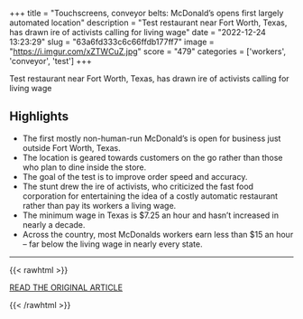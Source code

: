 +++
title = "Touchscreens, conveyor belts: McDonald’s opens first largely automated location"
description = "Test restaurant near Fort Worth, Texas, has drawn ire of activists calling for living wage"
date = "2022-12-24 13:23:29"
slug = "63a6fd333c6c66ffdb177ff7"
image = "https://i.imgur.com/xZTWCuZ.jpg"
score = "479"
categories = ['workers', 'conveyor', 'test']
+++

Test restaurant near Fort Worth, Texas, has drawn ire of activists calling for living wage

## Highlights

- The first mostly non-human-run McDonald’s is open for business just outside Fort Worth, Texas.
- The location is geared towards customers on the go rather than those who plan to dine inside the store.
- The goal of the test is to improve order speed and accuracy.
- The stunt drew the ire of activists, who criticized the fast food corporation for entertaining the idea of a costly automatic restaurant rather than pay its workers a living wage.
- The minimum wage in Texas is $7.25 an hour and hasn’t increased in nearly a decade.
- Across the country, most McDonalds workers earn less than $15 an hour – far below the living wage in nearly every state.

---

{{< rawhtml >}}
  <p class="article-category">
    <a target="_blank" href="https://www.theguardian.com/business/2022/dec/23/mcdonalds-automated-workers-fort-worth-texas">READ THE ORIGINAL ARTICLE</a>
  </p>
{{< /rawhtml >}}
